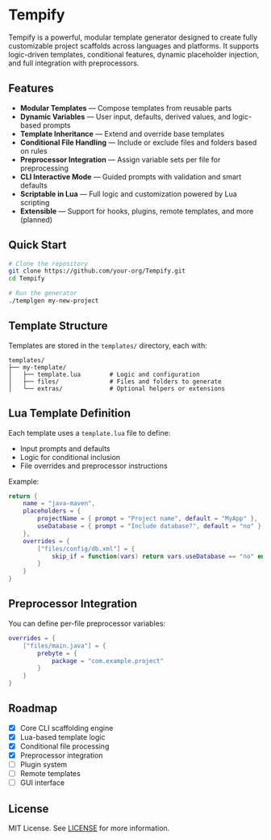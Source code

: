 # Tempify

Tempify is a powerful, modular template generator designed to create fully customizable project scaffolds across languages and platforms. It supports logic-driven templates, conditional features, dynamic placeholder injection, and full integration with preprocessors.

## Features

- **Modular Templates** — Compose templates from reusable parts
- **Dynamic Variables** — User input, defaults, derived values, and logic-based prompts
- **Template Inheritance** — Extend and override base templates
- **Conditional File Handling** — Include or exclude files and folders based on rules
- **Preprocessor Integration** — Assign variable sets per file for preprocessing
- **CLI Interactive Mode** — Guided prompts with validation and smart defaults
- **Scriptable in Lua** — Full logic and customization powered by Lua scripting
- **Extensible** — Support for hooks, plugins, remote templates, and more (planned)

## Quick Start

```bash
# Clone the repository
git clone https://github.com/your-org/Tempify.git
cd Tempify

# Run the generator
./templgen my-new-project
```

## Template Structure

Templates are stored in the `templates/` directory, each with:

```
templates/
├── my-template/
│   ├── template.lua        # Logic and configuration
│   ├── files/              # Files and folders to generate
│   └── extras/             # Optional helpers or extensions
```

## Lua Template Definition

Each template uses a `template.lua` file to define:

- Input prompts and defaults
- Logic for conditional inclusion
- File overrides and preprocessor instructions

Example:

```lua
return {
    name = "java-maven",
    placeholders = {
        projectName = { prompt = "Project name", default = "MyApp" },
        useDatabase = { prompt = "Include database?", default = "no" }
    },
    overrides = {
        ["files/config/db.xml"] = {
            skip_if = function(vars) return vars.useDatabase == "no" end
        }
    }
}
```

## Preprocessor Integration

You can define per-file preprocessor variables:

```lua
overrides = {
    ["files/main.java"] = {
        prebyte = {
            package = "com.example.project"
        }
    }
}
```

## Roadmap

- [x] Core CLI scaffolding engine
- [x] Lua-based template logic
- [x] Conditional file processing
- [x] Preprocessor integration
- [ ] Plugin system
- [ ] Remote templates
- [ ] GUI interface

## License

MIT License. See [LICENSE](./LICENSE) for more information.
